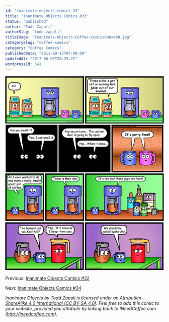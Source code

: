 ```yaml
---
id: "inanimate-objects-comics-33"
title: "Inanimate Objects Comics #33"
status: "published"
author: "Todd Zapoli"
authorSlug: "todd-zapoli"
titleImage: "Inanimate-Objects-Coffee-Comics640x400.jpg"
categorySlug: "coffee-comics"
category: "Coffee Comics"
publishedDate: "2011-09-13T07:00:00"
updatedAt: "2017-06-07T20:29:22"
wordpressId: 541
---
```


![](hot-juice-comic1.jpg) ![](party-time-comic.jpg) ![](really-really-good-comic.jpg) ![](wake-aid-comic.jpg)

Previous: [Inanimate Objects Comics #32](/inanimate-objects-comics-32/)

Next: [Inanimate Objects Comics #34](/inanimate-objects-comics-34/)

*Inanimate Objects by [Todd Zapoli](/) is licensed under an [Attribution-ShareAlike 4.0 International (CC BY-SA 4.0)](https://creativecommons.org/licenses/by-sa/4.0/). Feel free to add this comic to your website, provided you attribute by linking back to INeedCoffee.com (http://ineedcoffee.com).*
